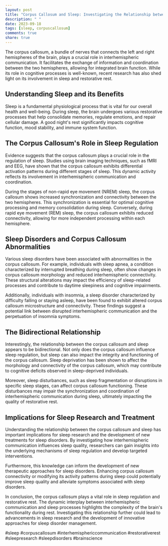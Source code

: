 ```yaml
---
layout: post
title: "Corpus Callosum and Sleep: Investigating the Relationship between Interhemispheric Communication and Restorative Rest"
description: " "
date: 2023-09-18
tags: [sleep, corpuscallosum]
comments: true
share: true
---
```


The corpus callosum, a bundle of nerves that connects the left and right hemispheres of the brain, plays a crucial role in interhemispheric communication. It facilitates the exchange of information and coordination between the two hemispheres, allowing for integrated brain function. While its role in cognitive processes is well-known, recent research has also shed light on its involvement in sleep and restorative rest.

## Understanding Sleep and its Benefits

Sleep is a fundamental physiological process that is vital for our overall health and well-being. During sleep, the brain undergoes various restorative processes that help consolidate memories, regulate emotions, and repair cellular damage. A good night's rest significantly impacts cognitive function, mood stability, and immune system function.

## The Corpus Callosum's Role in Sleep Regulation

Evidence suggests that the corpus callosum plays a crucial role in the regulation of sleep. Studies using brain imaging techniques, such as fMRI and EEG, have shown that the corpus callosum exhibits differential activation patterns during different stages of sleep. This dynamic activity reflects its involvement in interhemispheric communication and coordination.

During the stages of non-rapid eye movement (NREM) sleep, the corpus callosum shows increased synchronization and connectivity between the two hemispheres. This synchronization is essential for optimal cognitive processing and memory consolidation during sleep. Conversely, during rapid eye movement (REM) sleep, the corpus callosum exhibits reduced connectivity, allowing for more independent processing within each hemisphere.

## Sleep Disorders and Corpus Callosum Abnormalities

Various sleep disorders have been associated with abnormalities in the corpus callosum. For example, individuals with sleep apnea, a condition characterized by interrupted breathing during sleep, often show changes in corpus callosum morphology and reduced interhemispheric connectivity. These structural alterations may impact the efficiency of sleep-related processes and contribute to daytime sleepiness and cognitive impairments.

Additionally, individuals with insomnia, a sleep disorder characterized by difficulty falling or staying asleep, have been found to exhibit altered corpus callosum microstructure and connectivity. These findings suggest a potential link between disrupted interhemispheric communication and the perpetuation of insomnia symptoms.

## The Bidirectional Relationship

Interestingly, the relationship between the corpus callosum and sleep appears to be bidirectional. Not only does the corpus callosum influence sleep regulation, but sleep can also impact the integrity and functioning of the corpus callosum. Sleep deprivation has been shown to affect the morphology and connectivity of the corpus callosum, which may contribute to cognitive deficits observed in sleep-deprived individuals.

Moreover, sleep disturbances, such as sleep fragmentation or disruptions in specific sleep stages, can affect corpus callosum functioning. These disturbances may impair the synchronization and coordination of interhemispheric communication during sleep, ultimately impacting the quality of restorative rest.

## Implications for Sleep Research and Treatment

Understanding the relationship between the corpus callosum and sleep has important implications for sleep research and the development of new treatments for sleep disorders. By investigating how interhemispheric communication influences sleep quality, researchers can gain insights into the underlying mechanisms of sleep regulation and develop targeted interventions.

Furthermore, this knowledge can inform the development of new therapeutic approaches for sleep disorders. Enhancing corpus callosum connectivity or modifying its activity patterns during sleep could potentially improve sleep quality and alleviate symptoms associated with sleep disorders.

In conclusion, the corpus callosum plays a vital role in sleep regulation and restorative rest. The dynamic interplay between interhemispheric communication and sleep processes highlights the complexity of the brain's functionality during rest. Investigating this relationship further could lead to advancements in sleep research and the development of innovative approaches for sleep disorder management.

#sleep #corpuscallosum #interhemisphericcommunication #restorativerest #sleepresearch #sleepdisorders #brainscience